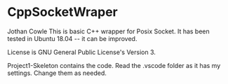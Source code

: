 # CppSocketWraper
Jothan Cowle
This is basic C++ wrapper for Posix Socket. It has been tested in Ubuntu 18.04 -- it can be improved. 

License is GNU General Public License's Version 3.  

Project1-Skeleton contains the code. Read the .vscode folder as it has my settings. Change them as needed. 

